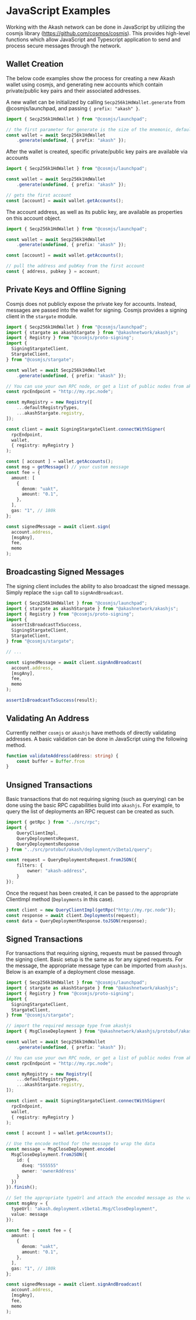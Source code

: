 # JavaScript Examples

Working with the Akash network can be done in JavaScript by utilizing the cosmjs library (https://github.com/cosmos/cosmjs). This provides high-level functions which allow JavaScript and Typescript application to send and process secure messages through the network.

##  Wallet Creation

The below code examples show the process for creating a new Akash wallet using cosmjs, and generating new accounts which contain private/public key pairs and their associated addresses.

A new wallet can be initialized by calling `Secp256k1HdWallet.generate` from @cosmjs/launchpad, and passing `{ prefix: "akash" }`.

```ts
import { Secp256k1HdWallet } from "@cosmjs/launchpad";

// the first parameter for generate is the size of the mnemonic, default is 12
const wallet = await Secp256k1HdWallet
	.generate(undefined, { prefix: "akash" });

```

After the wallet is created, specific private/public key pairs are available via accounts

```ts
import { Secp256k1HdWallet } from "@cosmjs/launchpad";

const wallet = await Secp256k1HdWallet
	.generate(undefined, { prefix: "akash" });

// gets the first account
const [account] = await wallet.getAccounts();
```

The account address, as well as its public key, are available as properties on this account object.

```ts
import { Secp256k1HdWallet } from "@cosmjs/launchpad";

const wallet = await Secp256k1HdWallet
	.generate(undefined, { prefix: "akash" });

const [account] = await wallet.getAccounts();

// pull the address and pubKey from the first account
const { address, pubkey } = account;
```

## Private Keys and Offline Signing

Cosmjs does not publicly expose the private key for accounts. Instead, messages are passed into the wallet for signing. Cosmjs provides a signing client in the `stargate` module.

```ts
import { Secp256k1HdWallet } from "@cosmjs/launchpad";
import { stargate as akashStargate } from "@akashnetwork/akashjs";
import { Registry } from "@cosmjs/proto-signing";
import {
  SigningStargateClient,
  StargateClient,
} from "@cosmjs/stargate";

const wallet = await Secp256k1HdWallet
	.generate(undefined, { prefix: "akash" });

// You can use your own RPC node, or get a list of public nodes from akashjs
const rpcEndpoint = "http://my.rpc.node";

const myRegistry = new Registry([
	...defaultRegistryTypes,
	...akashStargate.registry,
]);

const client = await SigningStargateClient.connectWithSigner(
  rpcEndpoint,
  wallet,
  { registry: myRegistry }
);

const [ account ] = wallet.getAccounts();
const msg = getMessage() // your custom message
const fee = {
  amount: [
    {
      denom: "uakt",
      amount: "0.1",
    },
  ],
  gas: "1", // 180k
};

const signedMessage = await client.sign(
  account.address,
  [msgAny],
  fee,
  memo
);
```

## Broadcasting Signed Messages

The signing client includes the ability to also broadcast the signed message. Simply replace the `sign` call to `signAndBroadcast`.

```ts
import { Secp256k1HdWallet } from "@cosmjs/launchpad";
import { stargate as akashStargate } from "@akashnetwork/akashjs";
import { Registry } from "@cosmjs/proto-signing";
import {
  assertIsBroadcastTxSuccess,
  SigningStargateClient,
  StargateClient,
} from "@cosmjs/stargate";

// ...

const signedMessage = await client.signAndBroadcast(
  account.address,
  [msgAny],
  fee,
  memo
);

assertIsBroadcastTxSuccess(result);
```

## Validating An Address

Currently neither `cosmjs` or `akashjs` have methods of directly validating addresses. A basic validation can be done in JavaScript using the following method.

```ts
function validateAddress(address: string) {
	const buffer = Buffer.from
}
```

## Unsigned Transactions

Basic transactions that do not requiring signing (such as querying) can be done using the basic RPC capabilities build into `akashjs`. For example, to query the list of deployments an RPC request can be created as such.

```ts
import { getRpc } from "../src/rpc";
import {
    QueryClientImpl,
    QueryDeploymentsRequest,
    QueryDeploymentsResponse
} from "../src/protobuf/akash/deployment/v1beta1/query";

const request = QueryDeploymentsRequest.fromJSON({
    filters: {
        owner: "akash-address",
    }
});
```

Once the request has been created, it can be passed to the appropriate <Service>ClientImpl method (`Deployments` in this case).

```ts
const client = new QueryClientImpl(getRpc("http://my.rpc.node"));
const response = await client.Deployments(request);
const data = QueryDeploymentResponse.toJSON(response);
```

## Signed Transactions

For transactions that requiring signing, requests must be passed through the signing client. Basic setup is the same as for any signed requests. For the message, the appropriate message type can be imported from `akashjs`. Below is an example of a deployment close message.

```ts
import { Secp256k1HdWallet } from "@cosmjs/launchpad";
import { stargate as akashStargate } from "@akashnetwork/akashjs";
import { Registry } from "@cosmjs/proto-signing";
import {
  SigningStargateClient,
  StargateClient,
} from "@cosmjs/stargate";

// import the required message type from akashjs
import { MsgCloseDeployment } from "@akashnetwork/akashjs/protobuf/akash/deployment/v1beta1/deployment";

const wallet = await Secp256k1HdWallet
	.generate(undefined, { prefix: "akash" });

// You can use your own RPC node, or get a list of public nodes from akashjs
const rpcEndpoint = "http://my.rpc.node";

const myRegistry = new Registry([
	...defaultRegistryTypes,
	...akashStargate.registry,
]);

const client = await SigningStargateClient.connectWithSigner(
  rpcEndpoint,
  wallet,
  { registry: myRegistry }
);

const [ account ] = wallet.getAccounts();

// Use the encode method for the message to wrap the data
const message = MsgCloseDeployment.encode(
  MsgCloseDeployment.fromJSON({
    id: {
      dseq: "555555"
      owner: 'ownerAddress'
    }
  })
}).finish();

// Set the appropriate typeUrl and attach the encoded message as the value
const msgAny = {
  typeUrl: "akash.deployment.v1beta1.Msg/CloseDeployment",
  value: message
});

const fee = const fee = {
  amount: [
    {
      denom: "uakt",
      amount: "0.1",
    },
  ],
  gas: "1", // 180k
};

const signedMessage = await client.signAndBroadcast(
  account.address,
  [msgAny],
  fee,
  memo
);
```